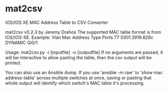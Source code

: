 # mat2csv

IOS/IOS XE MAC Address Table to CSV Converter

mat2csv v0.2.3 by Jeremy Drahos
The supported MAC table format is from IOS/IOS-XE.  Example:
Vlan    Mac Address       Type        Ports
  77    0301.3919.829c    DYNAMIC     Gi0/1

Usage: mat2csv.py -i [inputfile] -o [outputfile]
If no arguments are passed, it will be interactive to allow pasting the table, then the csv output will be printed.

You can also use an Ansible dump.  If you use 'ansible -m raw' to 'show mac address-table' across multiple switches at once, saving or pasting that whole output will identify which switch's MAC table it's processing.

